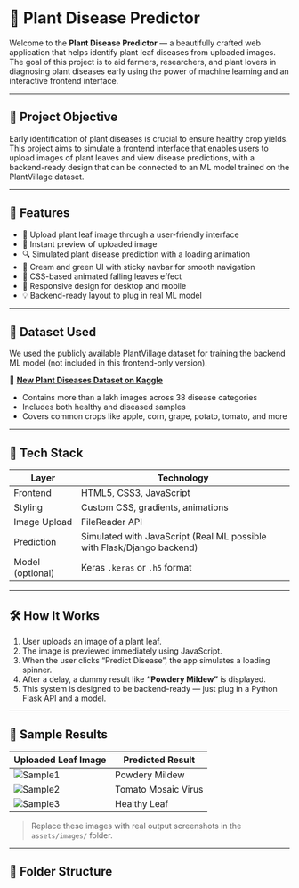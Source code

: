 # 🌿 Plant Disease Predictor

Welcome to the **Plant Disease Predictor** — a beautifully crafted web application that helps identify plant leaf diseases from uploaded images. The goal of this project is to aid farmers, researchers, and plant lovers in diagnosing plant diseases early using the power of machine learning and an interactive frontend interface.

---

## 🎯 Project Objective

Early identification of plant diseases is crucial to ensure healthy crop yields. This project aims to simulate a frontend interface that enables users to upload images of plant leaves and view disease predictions, with a backend-ready design that can be connected to an ML model trained on the PlantVillage dataset.

---

## 🌟 Features

- 🌱 Upload plant leaf image through a user-friendly interface
- 👀 Instant preview of uploaded image
- 🔍 Simulated plant disease prediction with a loading animation
- 🎨 Cream and green UI with sticky navbar for smooth navigation
- 🍃 CSS-based animated falling leaves effect
- 📱 Responsive design for desktop and mobile
- 💡 Backend-ready layout to plug in real ML model

---

## 🧠 Dataset Used

We used the publicly available PlantVillage dataset for training the backend ML model (not included in this frontend-only version).

🔗 **[New Plant Diseases Dataset on Kaggle]([https://www.kaggle.com/datasets/emmarex/plantdisease](https://www.kaggle.com/datasets/vipoooool/new-plant-diseases-dataset))**

- Contains more than a lakh images across 38 disease categories
- Includes both healthy and diseased samples
- Covers common crops like apple, corn, grape, potato, tomato, and more

---

## 🧰 Tech Stack

| Layer       | Technology         |
|-------------|--------------------|
| Frontend    | HTML5, CSS3, JavaScript |
| Styling     | Custom CSS, gradients, animations |
| Image Upload | FileReader API     |
| Prediction  | Simulated with JavaScript (Real ML possible with Flask/Django backend) |
| Model (optional) | Keras `.keras` or `.h5` format |

---

## 🛠️ How It Works

1. User uploads an image of a plant leaf.
2. The image is previewed immediately using JavaScript.
3. When the user clicks “Predict Disease”, the app simulates a loading spinner.
4. After a delay, a dummy result like **“Powdery Mildew”** is displayed.
5. This system is designed to be backend-ready — just plug in a Python Flask API and a model.

---

## 📸 Sample Results

| Uploaded Leaf Image            | Predicted Result     |
|--------------------------------|----------------------|
| ![Sample1](assets/images/sample1.jpg) | Powdery Mildew       |
| ![Sample2](assets/images/sample2.jpg) | Tomato Mosaic Virus  |
| ![Sample3](assets/images/sample3.jpg) | Healthy Leaf         |

> Replace these images with real output screenshots in the `assets/images/` folder.

---

## 🧾 Folder Structure

